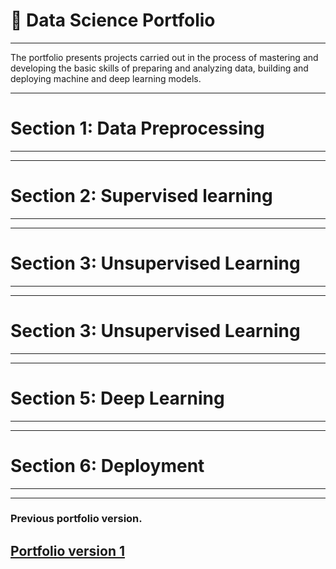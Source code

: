 # &#128188; Data Science Portfolio

---
The portfolio presents projects carried out in the process of mastering and developing the basic skills of preparing and analyzing data, building and deploying machine and deep learning models.

---
# Section 1: Data Preprocessing 

---
---
# Section 2: Supervised learning

---
---
# Section 3: Unsupervised Learning

---
---
# Section 3: Unsupervised Learning

---
---
# Section 5: Deep Learning

---
---
# Section 6: Deployment 

---
---
### Previous portfolio version.

[Portfolio version 1](https://github.com/rttrif/Trifonov.portfolio.github.io)
---
